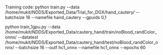 Training code:
python train.py --data /home/mukit/NDDS/Exported_Data/Trial_for_DGX/hand_cautery/ --batchsize 16 --namefile hand_cautery --gpuids 0,1

python train_1gpu.py --data /home/mukit/NDDS/Exported_Data/cautery_hand/train/noBlood_randColor_onnx/ --datatest /home/mukit/NDDS/Exported_Data/cautery_hand/test/noBlood_randColor_onnx/ --batchsize 16 --outf hc1_onnx --namefile hc1_onnx --epochs 60
